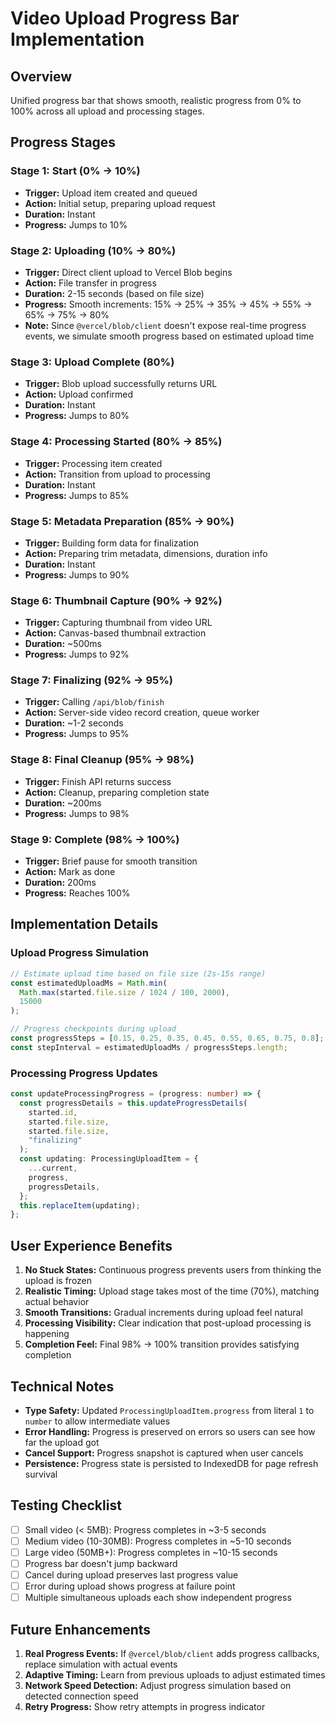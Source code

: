 # Video Upload Progress Bar Implementation

## Overview

Unified progress bar that shows smooth, realistic progress from 0% to 100% across all upload and processing stages.

## Progress Stages

### Stage 1: Start (0% → 10%)

- **Trigger:** Upload item created and queued
- **Action:** Initial setup, preparing upload request
- **Duration:** Instant
- **Progress:** Jumps to 10%

### Stage 2: Uploading (10% → 80%)

- **Trigger:** Direct client upload to Vercel Blob begins
- **Action:** File transfer in progress
- **Duration:** 2-15 seconds (based on file size)
- **Progress:** Smooth increments: 15% → 25% → 35% → 45% → 55% → 65% → 75% → 80%
- **Note:** Since `@vercel/blob/client` doesn't expose real-time progress events, we simulate smooth progress based on estimated upload time

### Stage 3: Upload Complete (80%)

- **Trigger:** Blob upload successfully returns URL
- **Action:** Upload confirmed
- **Duration:** Instant
- **Progress:** Jumps to 80%

### Stage 4: Processing Started (80% → 85%)

- **Trigger:** Processing item created
- **Action:** Transition from upload to processing
- **Duration:** Instant
- **Progress:** Jumps to 85%

### Stage 5: Metadata Preparation (85% → 90%)

- **Trigger:** Building form data for finalization
- **Action:** Preparing trim metadata, dimensions, duration info
- **Duration:** Instant
- **Progress:** Jumps to 90%

### Stage 6: Thumbnail Capture (90% → 92%)

- **Trigger:** Capturing thumbnail from video URL
- **Action:** Canvas-based thumbnail extraction
- **Duration:** ~500ms
- **Progress:** Jumps to 92%

### Stage 7: Finalizing (92% → 95%)

- **Trigger:** Calling `/api/blob/finish`
- **Action:** Server-side video record creation, queue worker
- **Duration:** ~1-2 seconds
- **Progress:** Jumps to 95%

### Stage 8: Final Cleanup (95% → 98%)

- **Trigger:** Finish API returns success
- **Action:** Cleanup, preparing completion state
- **Duration:** ~200ms
- **Progress:** Jumps to 98%

### Stage 9: Complete (98% → 100%)

- **Trigger:** Brief pause for smooth transition
- **Action:** Mark as done
- **Duration:** 200ms
- **Progress:** Reaches 100%

## Implementation Details

### Upload Progress Simulation

```typescript
// Estimate upload time based on file size (2s-15s range)
const estimatedUploadMs = Math.min(
  Math.max(started.file.size / 1024 / 100, 2000),
  15000
);

// Progress checkpoints during upload
const progressSteps = [0.15, 0.25, 0.35, 0.45, 0.55, 0.65, 0.75, 0.8];
const stepInterval = estimatedUploadMs / progressSteps.length;
```

### Processing Progress Updates

```typescript
const updateProcessingProgress = (progress: number) => {
  const progressDetails = this.updateProgressDetails(
    started.id,
    started.file.size,
    started.file.size,
    "finalizing"
  );
  const updating: ProcessingUploadItem = {
    ...current,
    progress,
    progressDetails,
  };
  this.replaceItem(updating);
};
```

## User Experience Benefits

1. **No Stuck States:** Continuous progress prevents users from thinking the upload is frozen
2. **Realistic Timing:** Upload stage takes most of the time (70%), matching actual behavior
3. **Smooth Transitions:** Gradual increments during upload feel natural
4. **Processing Visibility:** Clear indication that post-upload processing is happening
5. **Completion Feel:** Final 98% → 100% transition provides satisfying completion

## Technical Notes

- **Type Safety:** Updated `ProcessingUploadItem.progress` from literal `1` to `number` to allow intermediate values
- **Error Handling:** Progress is preserved on errors so users can see how far the upload got
- **Cancel Support:** Progress snapshot is captured when user cancels
- **Persistence:** Progress state is persisted to IndexedDB for page refresh survival

## Testing Checklist

- [ ] Small video (< 5MB): Progress completes in ~3-5 seconds
- [ ] Medium video (10-30MB): Progress completes in ~5-10 seconds
- [ ] Large video (50MB+): Progress completes in ~10-15 seconds
- [ ] Progress bar doesn't jump backward
- [ ] Cancel during upload preserves last progress value
- [ ] Error during upload shows progress at failure point
- [ ] Multiple simultaneous uploads each show independent progress

## Future Enhancements

1. **Real Progress Events:** If `@vercel/blob/client` adds progress callbacks, replace simulation with actual events
2. **Adaptive Timing:** Learn from previous uploads to adjust estimated times
3. **Network Speed Detection:** Adjust progress simulation based on detected connection speed
4. **Retry Progress:** Show retry attempts in progress indicator
